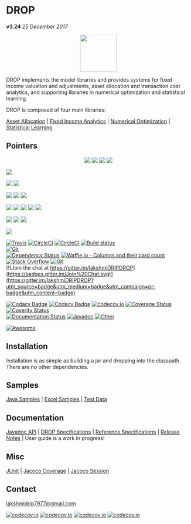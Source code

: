 # DROP

**v3.24**  *25 December 2017*

<p align="center"><img src="https://github.com/lakshmiDRIP/DROP/blob/master/DRIP_Logo.gif?raw=true" width="100"></p>

DROP implements the model libraries and provides systems for fixed income valuation and adjustments, asset allocation and transaction cost analytics, and supporting libraries in numerical optimization and statistical learning.

DROP is composed of four main libraries:

 [Asset Allocation](https://lakshmidrip.github.io/DROP/AssetAllocationModule.html) | [Fixed Income Analytics](https://lakshmidrip.github.io/DROP/FixedIncomeModule.html) | [Numerical Optimization](https://lakshmidrip.github.io/DROP/NumericalOptimizerModule.html) | [Statistical Learning](https://lakshmidrip.github.io/DROP/StatisticalLearningModule.html)

## Pointers

<p style="text-align:center">
<a href="https://travis-ci.org/lakshmiDRIP/DROP"><img src="https://travis-ci.org/lakshmiDRIP/DROP.svg"></a>
<a href="https://circleci.com/gh/lakshmiDRIP/DROP"><img src="https://circleci.com/gh/lakshmiDRIP/DROP.svg?style=svg"></a>
<a href="https://circleci.com/gh/lakshmiDRIP/workflows/DROP"><img src="https://img.shields.io/circleci/project/github/lakshmiDRIP/DROP.svg"></a>
<a href="https://ci.appveyor.com/project/lakshmiDRIP/drop"><img src="https://ci.appveyor.com/api/projects/status/32r7s2skrgm9ubva?svg=true"></a>
</br>

<a href="https://github.com/lakshmiDRIP/DROP/releases"><img src="https://img.shields.io/github/release/lakshmiDRIP/DROP.svg"></a>
</br>

<a href="https://www.versioneye.com/user/projects/5a2e15d50fb24f6ad613a09f"><img src="https://www.versioneye.com/user/projects/5a2e15d50fb24f6ad613a09f/badge.svg?style=flat-square"></a>
<a href="https://waffle.io/lakshmiDRIP/DROP"><img src="https://badge.waffle.io/lakshmiDRIP/DROP.svg?columns=all"></a>
</br>

<a href="LICENSE"><img src="http://dmlc.github.io/img/apache2.svg"></a>
<a href="http://stackoverflow.com/questions/tagged/drip"><img src="http://img.shields.io/:stack%20overflow-drip-brightgreen.svg"></a>
<a href="https://gitter.im/lakshmiDRIPDROP?utm_source=badge&utm_medium=badge&utm_campaign=pr-badge&utm_content=badge"><img src="https://badges.gitter.im/Join%20Chat.svg"></a>
</br>

<a href="https://www.codacy.com/app/lakshmiDRIP/DROP?utm_source=github.com&amp;utm_medium=referral&amp;utm_content=DROP/DROP&amp;utm_campaign=Badge_Grade"><img src="https://api.codacy.com/project/badge/Grade/7270e4b57c50483699448bf32721ab10"></a>
<a href="https://www.codacy.com/app/lakshmiDRIP/DROP?utm_source=github.com&amp;utm_medium=referral&amp;utm_content=DROP/DROP&amp;utm_campaign=Badge_Coverage"><img src="https://api.codacy.com/project/badge/Coverage/7270e4b57c50483699448bf32721ab10"></a>
<a href="https://codecov.io/gh/lakshmiDRIP/DROP/branch/master"><img src="http://codecov.io/github/lakshmiDRIP/DROP/coverage.svg?branch=master"></a>
<a href="https://coveralls.io/github/lakshmiDRIP/DROP?branch=master"><img src="https://coveralls.io/repos/github/lakshmiDRIP/DROP/badge.svg?branch=master"></a>
<a href="https://scan.coverity.com/projects/lakshmidrip-drop"><img src="https://scan.coverity.com/projects/14574/badge.svg"></a>
</br>

<a href="http://dripdrop.readthedocs.io/en/latest/?badge=latest"><img src="https://readthedocs.org/projects/dripdrop/badge/?version=latest"></a>
<a href="https://lakshmidrip.github.io/DROP/Javadoc/index.html"><img src="https://readthedocs.org/projects/xgboost/badge/?version=latest"></a>
<a href="https://github.com/lakshmiDRIP/DROP/tree/master/Docs"><img src="https://readthedocs.org/projects/xgboost/badge/?version=latest"></a>
</br>

<a href="https://github.com/sindresorhus/awesome"><img src="https://cdn.rawgit.com/sindresorhus/awesome/d7305f38d29fed78fa85652e3a63e154dd8e8829/media/badge.svg"></a>
</p>

[![Travis](https://travis-ci.org/lakshmiDRIP/DROP.svg)](https://travis-ci.org/lakshmiDRIP/DROP)    [![CircleCI](https://img.shields.io/circleci/project/github/lakshmiDRIP/DROP.svg)](https://circleci.com/gh/lakshmiDRIP/workflows/DROP)    [![CircleCI](https://circleci.com/gh/lakshmiDRIP/DROP.svg?style=svg)](https://circleci.com/gh/lakshmiDRIP/DROP)    [![Build status](https://ci.appveyor.com/api/projects/status/m5p8sfeth4cewr4v?svg=true)](https://ci.appveyor.com/project/lakshmiDRIP/drop)    
[![Git](https://img.shields.io/github/release/lakshmiDRIP/DROP.svg)](https://github.com/lakshmiDRIP/DROP/releases)    
[![Dependency Status](https://www.versioneye.com/user/projects/5a2e15d50fb24f6ad613a09f/badge.svg?style=flat-square)](https://www.versioneye.com/user/projects/5a2e15d50fb24f6ad613a09f)    [![Waffle.io - Columns and their card count](https://badge.waffle.io/lakshmiDRIP/DROP.svg?columns=all)](https://waffle.io/lakshmiDRIP/DROP)    
[![Stack Overflow](http://img.shields.io/:stack%20overflow-drip-brightgreen.svg)](http://stackoverflow.com/questions/tagged/drip)    [![Git](http://dmlc.github.io/img/apache2.svg)](./LICENSE)    
[![Join the chat at https://gitter.im/lakshmiDRIPDROP](https://badges.gitter.im/Join%20Chat.svg)](https://gitter.im/lakshmiDRIPDROP?utm_source=badge&utm_medium=badge&utm_campaign=pr-badge&utm_content=badge)    

[![Codacy Badge](https://api.codacy.com/project/badge/Grade/7270e4b57c50483699448bf32721ab10)](https://www.codacy.com/app/lakshmiDRIP/DROP?utm_source=github.com&amp;utm_medium=referral&amp;utm_content=DROP/DROP&amp;utm_campaign=Badge_Grade)   [![Codacy Badge](https://api.codacy.com/project/badge/Coverage/7270e4b57c50483699448bf32721ab10)](https://www.codacy.com/app/lakshmiDRIP/DROP?utm_source=github.com&amp;utm_medium=referral&amp;utm_content=DROP/DROP&amp;utm_campaign=Badge_Coverage)   [![codecov.io](http://codecov.io/github/lakshmiDRIP/DROP/coverage.svg?branch=master)](https://codecov.io/gh/lakshmiDRIP/DROP/branch/master)   [![Coverage Status](https://coveralls.io/repos/github/lakshmiDRIP/DROP/badge.svg?branch=master)](https://coveralls.io/github/lakshmiDRIP/DROP?branch=master)   [![Coverity Status](https://scan.coverity.com/projects/14574/badge.svg)](https://scan.coverity.com/projects/lakshmidrip-drop)    
[![Documentation Status](https://readthedocs.org/projects/dripdrop/badge/?version=latest)](http://dripdrop.readthedocs.io/en/latest/?badge=latest)  [![Javadoc](https://readthedocs.org/projects/xgboost/badge/?version=latest)](https://lakshmidrip.github.io/DROP/Javadoc/index.html)  [![Other](https://readthedocs.org/projects/xgboost/badge/?version=latest)](https://github.com/lakshmiDRIP/DROP/tree/master/Docs)

[![Awesome](https://cdn.rawgit.com/sindresorhus/awesome/d7305f38d29fed78fa85652e3a63e154dd8e8829/media/badge.svg)](https://github.com/sindresorhus/awesome)

## Installation

 Installation is as simple as building a jar and dropping into the classpath. There are no other dependencies.

## Samples

  [Java Samples](https://github.com/lakshmiDRIP/DROP/tree/master/src/main/java/org/drip/sample) | [Excel Samples](https://github.com/lakshmiDRIP/DROP/tree/master/Excel) | [Test Data](https://github.com/lakshmiDRIP/DROP/tree/master/Daemons)

## Documentation

 [Javadoc API](https://lakshmidrip.github.io/DROP/Javadoc/index.html) | [DROP Specifications](https://github.com/lakshmiDRIP/DROP/tree/master/Docs/Internal) | [Reference Specifications](https://github.com/lakshmiDRIP/DROP/tree/master/Docs/External) | [Release Notes](https://github.com/lakshmiDRIP/DROP/tree/master/ReleaseNotes) | User guide is a work in progress!

## Misc

  [JUnit](https://lakshmidrip.github.io/DROP/junit/index.html) | [Jacoco Coverage](https://lakshmidrip.github.io/DROP/jacoco/index.html) | [Jacoco Session](https://lakshmidrip.github.io/DROP/jacoco/jacoco-sessions.html)

## Contact

lakshmidrip7977@gmail.com

[![codecov.io](https://codecov.io/gh/lakshmiDRIP/DROP/branch/master/graphs/sunburst.svg)](https://codecov.io/gh/lakshmiDRIP/DROP/branch/master)  [![codecov.io](https://codecov.io/gh/lakshmiDRIP/DROP/branch/master/graphs/icicle.svg)](https://codecov.io/gh/lakshmiDRIP/DROP/branch/master)  [![codecov.io](https://codecov.io/gh/lakshmiDRIP/DROP/branch/master/graphs/tree.svg)](https://codecov.io/gh/lakshmiDRIP/DROP/branch/master)  [![codecov.io](https://codecov.io/gh/lakshmiDRIP/DROP/branch/master/graphs/commits.svg)](https://codecov.io/gh/lakshmiDRIP/DROP/branch/master)  
